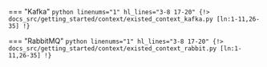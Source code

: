 === "Kafka"
    ```python linenums="1" hl_lines="3-8 17-20"
    {!> docs_src/getting_started/context/existed_context_kafka.py [ln:1-11,26-35] !}
    ```

=== "RabbitMQ"
    ```python linenums="1" hl_lines="3-8 17-20"
    {!> docs_src/getting_started/context/existed_context_rabbit.py [ln:1-11,26-35] !}
    ```